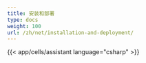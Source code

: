 ```yaml
---
title: 安装和部署
type: docs
weight: 100
url: /zh/net/installation-and-deployment/
---
```



{{< app/cells/assistant language="csharp" >}}
